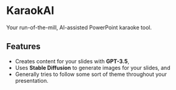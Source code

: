 # KaraokAI

Your run-of-the-mill, AI-assisted PowerPoint karaoke tool.

## Features

* Creates content for your slides with **GPT-3.5**,
* Uses **Stable Diffusion** to generate images for your slides, and
* Generally tries to follow some sort of theme throughout your presentation.
